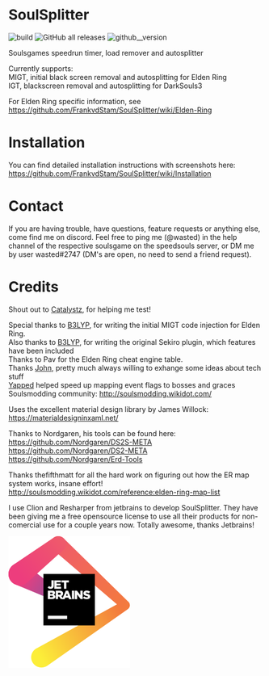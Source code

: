 # SoulSplitter

![build](https://github.com/FrankvdStam/SoulSplitter/actions/workflows/build.yml/badge.svg) ![GitHub all releases](https://img.shields.io/github/downloads/FrankvdStam/SoulSplitter/total) ![github__version](https://img.shields.io/github/v/release/FrankvdStam/SoulSplitter)

Soulsgames speedrun timer, load remover and autosplitter  

Currently supports:   
MIGT, initial black screen removal and autosplitting for Elden Ring  
IGT, blackscreen removal and autosplitting for DarkSouls3


For Elden Ring specific information, see https://github.com/FrankvdStam/SoulSplitter/wiki/Elden-Ring


# Installation
You can find detailed installation instructions with screenshots here: https://github.com/FrankvdStam/SoulSplitter/wiki/Installation

# Contact
If you are having trouble, have questions, feature requests or anything else, come find me on discord. Feel free to ping me (@wasted) in the help channel of the respective soulsgame on the speedsouls server, or DM me by user wasted#2747 (DM's are open, no need to send a friend request).

# Credits

Shout out to [Catalystz](https://www.twitch.tv/catalystz), for helping me test!

Special thanks to [B3LYP](https://github.com/pawREP), for writing the initial MIGT code injection for Elden Ring.  
Also thanks to [B3LYP](https://github.com/pawREP), for writing the original Sekiro plugin, which features have been included    
Thanks to Pav for the Elden Ring cheat engine table.  
Thanks [John](https://github.com/veeenu), pretty much always willing to exhange some ideas about tech stuff  
[Yapped](https://github.com/vawser/Yapped-Rune-Bear) helped speed up mapping event flags to bosses and graces  
Soulsmodding community: http://soulsmodding.wikidot.com/  

Uses the excellent material design library by James Willock: https://materialdesigninxaml.net/

Thanks to Nordgaren, his tools can be found here:  
https://github.com/Nordgaren/DS2S-META  
https://github.com/Nordgaren/DS2-META  
https://github.com/Nordgaren/Erd-Tools  

Thanks thefifthmatt for all the hard work on figuring out how the ER map system works, insane effort! http://soulsmodding.wikidot.com/reference:elden-ring-map-list

I use Clion and Resharper from jetbrains to develop SoulSplitter. They have been giving me a free opensource license to use all their products for non-comercial use for a couple years now. Totally awesome, thanks Jetbrains!  

[![Alt jetbrainslogo](./jetbrains/jetbrains.svg)](https://www.jetbrains.com/?from=SoulSplitter)




